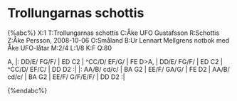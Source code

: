 # Trollungarnas schottis

{%abc%}
X:1
T:Trollungarnas schottis
C:Åke UFO Gustafsson
R:Schottis
Z:Åke Persson, 2008-10-06
O:Småland
B:Ur Lennart Mellgrens notbok med Åke UFO-låtar
M:2/4
L:1/8
K:F
Q:80

A, |: DD/E/  FG/F/ | ED C2 | ^CC/D/ EF/G/ | FE D>A, |  DD/E/  FG/F/ | ED C2 |  ^CC/D/ EF/C/ | DD D2 :|
|: AA/B/ cd/c/ | BA G2 | EE/F/ GA/G/ | FE D2 |  AA/B/ cd/c/ | BA G2 | EE/F/ G/F/E/F/ | DD D2 :|

{%endabc%}

